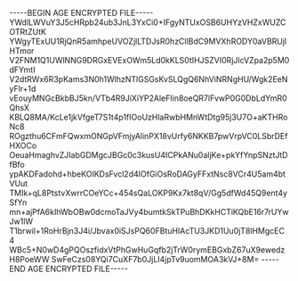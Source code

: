 -----BEGIN AGE ENCRYPTED FILE-----
YWdlLWVuY3J5cHRpb24ub3JnL3YxCi0+IFgyNTUxOSB6UHYzVHZxWUZCOTRtZUtK
YWgyTExUU1RjQnR5amhpeUVOZjlLTDJsR0hzCllBdC9MVXhRODY0aVBRUjlHTmor
V2FNM1Q1UWlNNG9DRGxEVExOWm5Ld0kKLS0tIHJSZVI0RjJlcVZpa2p5M0dFYmtI
V2dtRWx6R3pKams3N0h1WlhzNTlGSGsKvSLQgQ6NhViNRNgHU/Wgk2EeNyFlr+1d
vEouyMNGcBkbBJ5kn/VTb4R9JiXiYP2AleFIin8oeQR7lFvwP0G0DbLdYmR0QhsX
KBLQ8MA/KcLe1jkVfgeT7S1t4p1fIOoUzHlaRwbHMnWtDtg95j3U7O+aKTHRoNc8
ROgzthu6CFmFQwxmONGpVFmjyAlinPX18vUrfy6NKKB7pwVrpVC0LSbrDEfHXOCo
OeuaHmaghvZJIabGDMgcJBGc0c3kusU4ICPkANu0aljKe+pkYfYnpSNztJtDfBfo
ypAKDFadohd+hbeKOIKDsFvcl2d4IOfGiOsRoDAGyFFxtNsc8VCr4U5am4btVUut
TMIk+qL8PtstvXwrrCOeYCc+454sQaLOKP9Kx7kt8qV/Gg5dfWd45Q9ent4ySfYn
mn+ajPfA6kIhWbOBw0dcmoTaJVy4bumtkSkTPuBhDKkHCTiKQbE16r7rUYwJw1lW
T1brwil+1RoHrBjn3J4i/Jbvax0iSJsPQ60FBtuHIAcTU3JKD1Uu0jT8lHMgcEC4
WBc5+N0wD4gPQOszfidxVtPhGwHuGqfb2jTrW0rymEBGxbZ67uX9ewedzH8PoeWW
SwFeCzs08YQi7CuXF7b0JjLI4jpTv9uomMOA3kVJ+8M=
-----END AGE ENCRYPTED FILE-----
